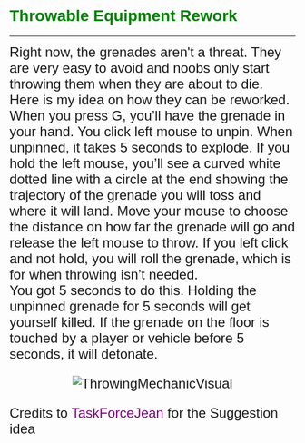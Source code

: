 <Font color="green"><font face="arial"><h1>Throwable Equipment Rework</h1></font></font>
<hr>
<font face="arial">
<font size="5">
Right now, the grenades aren't a threat. They are very easy to avoid and noobs only start throwing them when they are about to die. <br>
Here is my idea on how they can be reworked. When you press G, you’ll have the grenade in your hand. You click left mouse to unpin. When unpinned, it takes 5 seconds to explode. If you hold the left mouse, you’ll see a curved white dotted line with a circle at the end showing the trajectory of the grenade you will toss and where it will land. Move your mouse to choose the distance on how far the grenade will go and release the left mouse to throw. If you left click and not hold, you will roll the grenade, which is for when throwing isn’t needed. <br>
You got 5 seconds to do this. Holding the unpinned grenade for 5 seconds will get yourself killed. If the grenade on the floor is touched by a player or vehicle before 5 seconds, it will detonate.</br>
<center>
<figure>
<img src="D:/PRinTing/RHCT/ThrowingMechanicVisual.png" alt="ThrowingMechanicVisual">
<figure>
</center>
Credits to <font color="purple">TaskForceJean</font> <font face="arial"><font size="5">for the Suggestion idea</font>

